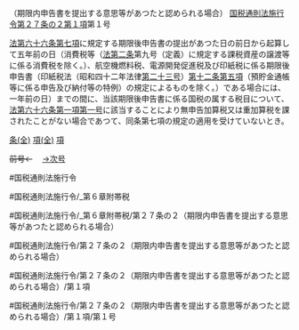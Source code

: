 （期限内申告書を提出する意思等があつたと認められる場合）
[国税通則法施行令第２７条の２第１項](国税通則法施行＿令＿第２７条の２第１項)第１号

[法第六十六条第七項](国税通則法＿＿＿＿＿第６６条第７項)に規定する期限後申告書の提出があつた日の前日から起算して五年前の日（消費税等（[法第二条](国税通則法＿＿＿＿＿第２条第１項)第九号（定義）に規定する課税資産の譲渡等に係る消費税を除く。）、航空機燃料税、電源開発促進税及び印紙税に係る期限後申告書（印紙税法（昭和四十二年法律[第二十三号](国税通則法施行＿令＿第２７条の２第１項第２３号)）[第十二条第五項](国税通則法施行＿令＿第１２条第５項)（預貯金通帳等に係る申告及び納付等の特例）の規定によるものを除く。）である場合には、一年前の日）までの間に、当該期限後申告書に係る国税の属する税目について、[法第六十六条第一項第一号](国税通則法＿＿＿＿＿第６６条第１項第１号)に該当することにより無申告加算税又は重加算税を課されたことがない場合であつて、同条第七項の規定の適用を受けていないとき。

[条(全)](国税通則法施行＿令＿第２７条の２_.md)    [項(全)](国税通則法施行＿令＿第２７条の２第１項_.md)    [項](国税通則法施行＿令＿第２７条の２第１項.md)

~~前号←~~　  [→次号](国税通則法施行＿令＿第２７条の２第１項第２号.md)

#国税通則法施行令

#国税通則法施行令/_第６章附帯税

#国税通則法施行令/_第６章附帯税/第２７条の２（期限内申告書を提出する意思等があつたと認められる場合）

#国税通則法施行令/第２７条の２（期限内申告書を提出する意思等があつたと認められる場合）

#国税通則法施行令/第２７条の２（期限内申告書を提出する意思等があつたと認められる場合）/第１項

#国税通則法施行令/第２７条の２（期限内申告書を提出する意思等があつたと認められる場合）/第１項/第１号

